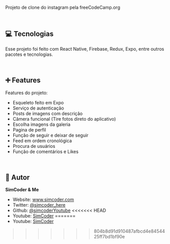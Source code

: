 Projeto de clone do instagram pela freeCodeCamp.org

<br>

## 💻 Tecnologias

Esse projeto foi feito com React Native, Firebase, Redux, Expo, entre outros pacotes e tecnologias.

<br>

## ➕ Features

Features do projeto:
  * Esqueleto feito em Expo
  * Serviço de autenticação
  * Posts de imagens com descrição
  * Câmera funcional (Tire fotos direto do aplicativo)
  * Escolha imagens da galeria
  * Pagina de perfil
  * Função de seguir e deixar de seguir
  * Feed em ordem cronológica
  * Procura de usuários
  * Função de comentários e Likes
  
<br>

## 👤 Autor

**SimCoder & Me**

* Website: www.simcoder.com
* Twitter: [@simcoder\_here](https://twitter.com/simcoder\_here)
* Github: [@simcoderYoutube](https://github.com/simcoderYoutube)
<<<<<<< HEAD
* Youtube: [SimCoder](https://www.youtube.com/channel/UCQ5xY26cw5Noh6poIE-VBog)
=======
* Youtube: [SimCoder](https://www.youtube.com/channel/UCQ5xY26cw5Noh6poIE-VBog)
>>>>>>> 804b8d91d910487afbcd4e8454425ff7bd1bf90e
